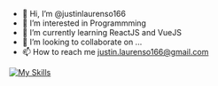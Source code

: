 - 👋 Hi, I’m @justinlaurenso166
- 👀 I’m interested in Programmming
- 🌱 I’m currently learning ReactJS and VueJS
- 💞️ I’m looking to collaborate on ...
- 📫 How to reach me justin.laurenso166@gmail.com


[![My Skills](https://skillicons.dev/icons?i=js,html,css,tailwind,vue,react,flutter,cs,unity,nuxtjs,jquery,mongodb,mysql,dart,php,figma,vscode.github,postman,nodejs)](https://skillicons.dev)
<!---
justinlaurenso166/justinlaurenso166 is a ✨ special ✨ repository because its `README.md` (this file) appears on your GitHub profile.
You can click the Preview link to take a look at your changes.
--->
